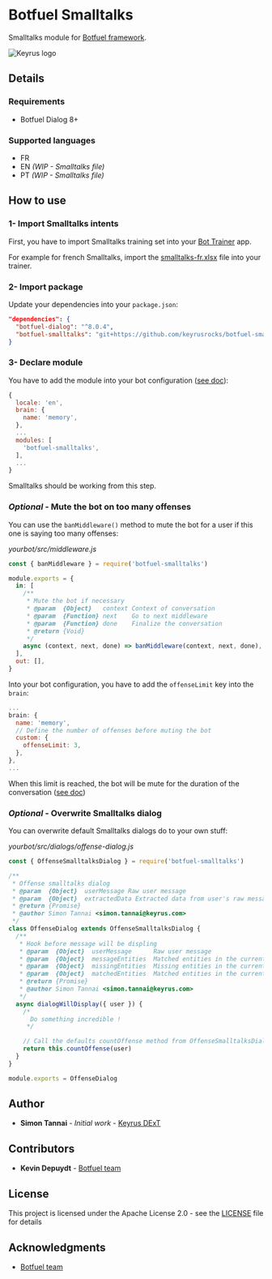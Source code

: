 # Botfuel Smalltalks

Smalltalks module for [Botfuel framework](https://github.com/Botfuel/botfuel-dialog).


![Keyrus logo](https://innovation-itday.fr/wp-content/uploads/2018/04/Keyrus-logo_insightToValue_ssfond_500x250px_web-Keyrus-France-500x250.png)

## Details

### Requirements
* Botfuel Dialog 8+

### Supported languages

* FR
* EN *(WIP - Smalltalks file)*
* PT *(WIP - Smalltalks file)*

## How to use

### 1- Import Smalltalks intents

First, you have to import Smalltalks training set into your [Bot Trainer](https://app.botfuel.io/) app.

For example for french Smalltalks, import the [smalltalks-fr.xlsx](smalltalks-fr.xlsx) file into your trainer.

### 2- Import package
Update your dependencies into your `package.json`:

```json
"dependencies": {
  "botfuel-dialog": "^8.0.4",
  "botfuel-smalltalks": "git+https://github.com/keyrusrocks/botfuel-smalltalks.git"
}
```

### 3- Declare module
You have to add the module into your bot configuration ([see doc](https://docs.botfuel.io/dialog/modules/overview#adding-a-module-to-the-bot-configuration-file)):

```js
{
  locale: 'en',
  brain: {
    name: 'memory',
  },
  ...
  modules: [
    'botfuel-smalltalks',
  ],
  ...
}
```

Smalltalks should be working from this step.

### *Optional* - Mute the bot on too many offenses

You can use the `banMiddleware()` method to mute the bot for a user if this one is saying too many offenses:

*yourbot/src/middleware.js*
```js
const { banMiddleware } = require('botfuel-smalltalks')

module.exports = {
  in: [
    /**
     * Mute the bot if necessary
     * @param  {Object}   context Context of conversation
     * @param  {Function} next    Go to next middleware
     * @param  {Function} done    Finalize the conversation
     * @return {Void}
     */
    async (context, next, done) => banMiddleware(context, next, done),
  ],
  out: [],
}
```

Into your bot configuration, you have to add the `offenseLimit` key into the `brain`:

```js
...
brain: {
  name: 'memory',
  // Define the number of offenses before muting the bot
  custom: {
    offenseLimit: 3,
  },
},
...
```

When this limit is reached, the bot will be mute for the duration of the conversation ([see doc](https://docs.botfuel.io/dialog/reference/configuration#parameters-1))

### *Optional* - Overwrite Smalltalks dialog

You can overwrite default Smalltalks dialogs do to your own stuff:

*yourbot/src/dialogs/offense-dialog.js*

```js
const { OffenseSmalltalksDialog } = require('botfuel-smalltalks')

/**
 * Offense smalltalks dialog
 * @param  {Object}  userMessage Raw user message
 * @param  {Object}  extractedData Extracted data from user's raw message, based on Extractor
 * @return {Promise}
 * @author Simon Tannai <simon.tannai@keyrus.com>
 */
class OffenseDialog extends OffenseSmalltalksDialog {
  /**
   * Hook before message will be displing
   * @param  {Object}  userMessage      Raw user message
   * @param  {Object}  messageEntities  Matched entities in the current message
   * @param  {Object}  missingEntities  Missing entities in the current conversation
   * @param  {Object}  matchedEntities  Matched entities in the current conversation
   * @return {Promise}
   * @author Simon Tannai <simon.tannai@keyrus.com>
   */
  async dialogWillDisplay({ user }) {
    /*
      Do something incredible !
     */

    // Call the defaults countOffense method from OffenseSmalltalksDialog class
    return this.countOffense(user)
  }
}

module.exports = OffenseDialog
```

## Author

* **Simon Tannai** - *Initial work* - [Keyrus DExT](http://www.keyrus.fr/)

## Contributors

* **Kevin Depuydt** - [Botfuel team](http://www.botfuel.io/en)

## License

This project is licensed under the Apache License 2.0 - see the [LICENSE](LICENSE) file for details

## Acknowledgments
* [Botfuel team](https://www.botfuel.io/en)
